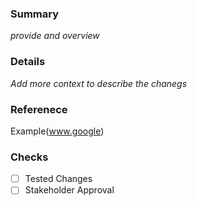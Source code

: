 ### Summary
_provide and overview_


### Details
 _Add more context to describe the chanegs_

### Referenece
Example(www.google)

### Checks
- [ ] Tested Changes
- [ ] Stakeholder Approval
